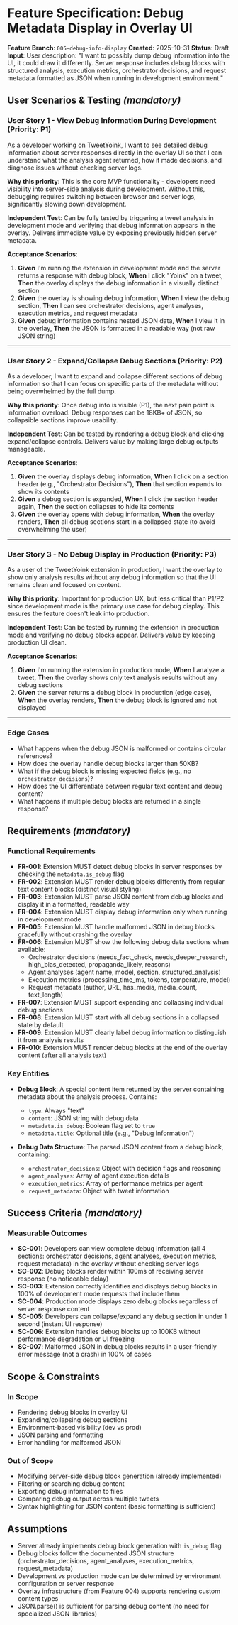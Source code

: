 # Feature Specification: Debug Metadata Display in Overlay UI

**Feature Branch**: `005-debug-info-display`
**Created**: 2025-10-31
**Status**: Draft
**Input**: User description: "I want to possibly dump debug information into the UI, it could draw it differently. Server response includes debug blocks with structured analysis, execution metrics, orchestrator decisions, and request metadata formatted as JSON when running in development environment."

## User Scenarios & Testing *(mandatory)*

### User Story 1 - View Debug Information During Development (Priority: P1)

As a developer working on TweetYoink, I want to see detailed debug information about server responses directly in the overlay UI so that I can understand what the analysis agent returned, how it made decisions, and diagnose issues without checking server logs.

**Why this priority**: This is the core MVP functionality - developers need visibility into server-side analysis during development. Without this, debugging requires switching between browser and server logs, significantly slowing down development.

**Independent Test**: Can be fully tested by triggering a tweet analysis in development mode and verifying that debug information appears in the overlay. Delivers immediate value by exposing previously hidden server metadata.

**Acceptance Scenarios**:

1. **Given** I'm running the extension in development mode and the server returns a response with debug block, **When** I click "Yoink" on a tweet, **Then** the overlay displays the debug information in a visually distinct section
2. **Given** the overlay is showing debug information, **When** I view the debug section, **Then** I can see orchestrator decisions, agent analyses, execution metrics, and request metadata
3. **Given** debug information contains nested JSON data, **When** I view it in the overlay, **Then** the JSON is formatted in a readable way (not raw JSON string)

---

### User Story 2 - Expand/Collapse Debug Sections (Priority: P2)

As a developer, I want to expand and collapse different sections of debug information so that I can focus on specific parts of the metadata without being overwhelmed by the full dump.

**Why this priority**: Once debug info is visible (P1), the next pain point is information overload. Debug responses can be 18KB+ of JSON, so collapsible sections improve usability.

**Independent Test**: Can be tested by rendering a debug block and clicking expand/collapse controls. Delivers value by making large debug outputs manageable.

**Acceptance Scenarios**:

1. **Given** the overlay displays debug information, **When** I click on a section header (e.g., "Orchestrator Decisions"), **Then** that section expands to show its contents
2. **Given** a debug section is expanded, **When** I click the section header again, **Then** the section collapses to hide its contents
3. **Given** the overlay opens with debug information, **When** the overlay renders, **Then** all debug sections start in a collapsed state (to avoid overwhelming the user)

---

### User Story 3 - No Debug Display in Production (Priority: P3)

As a user of the TweetYoink extension in production, I want the overlay to show only analysis results without any debug information so that the UI remains clean and focused on content.

**Why this priority**: Important for production UX, but less critical than P1/P2 since development mode is the primary use case for debug display. This ensures the feature doesn't leak into production.

**Independent Test**: Can be tested by running the extension in production mode and verifying no debug blocks appear. Delivers value by keeping production UI clean.

**Acceptance Scenarios**:

1. **Given** I'm running the extension in production mode, **When** I analyze a tweet, **Then** the overlay shows only text analysis results without any debug sections
2. **Given** the server returns a debug block in production (edge case), **When** the overlay renders, **Then** the debug block is ignored and not displayed

---

### Edge Cases

- What happens when the debug JSON is malformed or contains circular references?
- How does the overlay handle debug blocks larger than 50KB?
- What if the debug block is missing expected fields (e.g., no `orchestrator_decisions`)?
- How does the UI differentiate between regular text content and debug content?
- What happens if multiple debug blocks are returned in a single response?

## Requirements *(mandatory)*

### Functional Requirements

- **FR-001**: Extension MUST detect debug blocks in server responses by checking the `metadata.is_debug` flag
- **FR-002**: Extension MUST render debug blocks differently from regular text content blocks (distinct visual styling)
- **FR-003**: Extension MUST parse JSON content from debug blocks and display it in a formatted, readable way
- **FR-004**: Extension MUST display debug information only when running in development mode
- **FR-005**: Extension MUST handle malformed JSON in debug blocks gracefully without crashing the overlay
- **FR-006**: Extension MUST show the following debug data sections when available:
  - Orchestrator decisions (needs_fact_check, needs_deeper_research, high_bias_detected, propaganda_likely, reasons)
  - Agent analyses (agent name, model, section, structured_analysis)
  - Execution metrics (processing_time_ms, tokens, temperature, model)
  - Request metadata (author, URL, has_media, media_count, text_length)
- **FR-007**: Extension MUST support expanding and collapsing individual debug sections
- **FR-008**: Extension MUST start with all debug sections in a collapsed state by default
- **FR-009**: Extension MUST clearly label debug information to distinguish it from analysis results
- **FR-010**: Extension MUST render debug blocks at the end of the overlay content (after all analysis text)

### Key Entities

- **Debug Block**: A special content item returned by the server containing metadata about the analysis process. Contains:
  - `type`: Always "text"
  - `content`: JSON string with debug data
  - `metadata.is_debug`: Boolean flag set to `true`
  - `metadata.title`: Optional title (e.g., "Debug Information")

- **Debug Data Structure**: The parsed JSON content from a debug block, containing:
  - `orchestrator_decisions`: Object with decision flags and reasoning
  - `agent_analyses`: Array of agent execution details
  - `execution_metrics`: Array of performance metrics per agent
  - `request_metadata`: Object with tweet information

## Success Criteria *(mandatory)*

### Measurable Outcomes

- **SC-001**: Developers can view complete debug information (all 4 sections: orchestrator decisions, agent analyses, execution metrics, request metadata) in the overlay without checking server logs
- **SC-002**: Debug blocks render within 100ms of receiving server response (no noticeable delay)
- **SC-003**: Extension correctly identifies and displays debug blocks in 100% of development mode requests that include them
- **SC-004**: Production mode displays zero debug blocks regardless of server response content
- **SC-005**: Developers can collapse/expand any debug section in under 1 second (instant UI response)
- **SC-006**: Extension handles debug blocks up to 100KB without performance degradation or UI freezing
- **SC-007**: Malformed JSON in debug blocks results in a user-friendly error message (not a crash) in 100% of cases

## Scope & Constraints

### In Scope

- Rendering debug blocks in overlay UI
- Expanding/collapsing debug sections
- Environment-based visibility (dev vs prod)
- JSON parsing and formatting
- Error handling for malformed JSON

### Out of Scope

- Modifying server-side debug block generation (already implemented)
- Filtering or searching debug content
- Exporting debug information to files
- Comparing debug output across multiple tweets
- Syntax highlighting for JSON content (basic formatting is sufficient)

## Assumptions

- Server already implements debug block generation with `is_debug` flag
- Debug blocks follow the documented JSON structure (orchestrator_decisions, agent_analyses, execution_metrics, request_metadata)
- Development vs production mode can be determined by environment configuration or server response
- Overlay infrastructure (from Feature 004) supports rendering custom content types
- JSON.parse() is sufficient for parsing debug content (no need for specialized JSON libraries)
